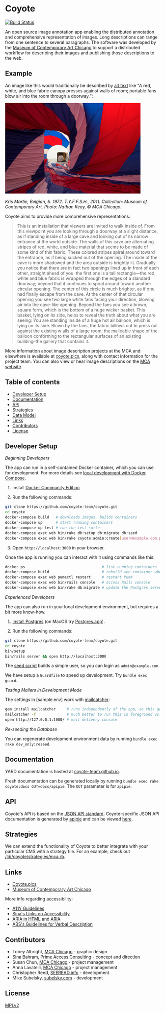 # Coyote

[![Build Status][travis-badge]][travis]

An open source image annotation app enabling the distributed annotation and comprehensive representation of images. Long descriptions can range from one sentence to several paragraphs. The software was developed by the [Museum of Contemporary Art Chicago](https://mcachicago.org/) to support a distributed workflow for describing their images and publishing those descriptions to the web. 

## Example

An image like this would traditionally be described by [alt text](https://en.wikipedia.org/wiki/Alt_attribute) like <q>A red, white, and blue fabric canopy presses against walls of room; portable fans blow air into the room through a doorway.</q>: 

![MCAChicago sample image T.Y.F.F.S.H](doc_assets/mca_sample.png "A red, white, and blue fabric canopy presses against walls of room; portable fans blow air into the room through a doorway.")

*Kris Martin, Belgian, b. 1972. T.Y.F.F.S.H., 2011. Collection: Museum of Contemporary Art. Photo: Nathan Keay, © MCA Chicago.*

Coyote aims to provide more comprehensive representations:

> This is an installation that viewers are invited to walk inside of. From this viewpoint you are looking through a doorway at a slight distance, as if standing inside of a large cave and looking out of its narrow entrance at the world outside. 
> The walls of this cave are alternating stripes of red, white, and blue material that seems to be made of some kind of thin fabric. These colored stripes spiral around toward the entrance, as if being sucked out of the opening. 
> The inside of the cave is more shadowed and the area outside is brightly lit. Gradually you notice that there are in fact two openings lined up in front of each other, straight ahead of you: the first one is a tall rectangle—the red, white and blue 
> fabric is wrapped through the edges of a standard doorway; beyond that it continues to spiral around toward another circular opening. The center of this circle is much brighter, as if one had finally escape from the cave. 
> At the center of that circular opening you see two large white fans facing your direction, blowing air into the cave-like opening. Beyond the fans you see a brown, square form, which is the bottom of a huge wicker basket. 
> This basket, lying on its side, helps to reveal the truth about what you are seeing: You are standing inside of a huge hot air balloon, which is lying on its side. Blown by the fans, the fabric billows out to press out against the existing w
> alls of a large room, the malleable shape of the balloon conforming to the rectangular surfaces of an existing building–the gallery that contains it.

More information about image description projects at the MCA and elsewhere is available at [coyote.pics](http://coyote.pics), along with contact information for the project team. You can also view or hear image descriptions on the [MCA website](http://mcachicago.org).

## Table of contents

- [Developer Setup](#developer-setup)
- [Documentation](#documentation)
- [API](#api)
- [Strategies](#strategies)
- [Data Model](#data-model)
- [Links](#links)
- [Contributors](#contributors)
- [License](#license)

## <a name="developer-setup"></a>Developer Setup 

_Beginning Developers_

The app can run in a self-contained Docker container, which you can use for development. For more details see [local development with Docker Compose](https://devcenter.heroku.com/articles/local-development-with-docker-compose).

1) Install [Docker Community Edition](https://www.docker.com/get-docker)

2) Run the following commands:

```bash
git clone https://github.com/coyote-team/coyote.git
cd coyote
docker-compose build   # downloads images, builds containers
docker-compose up      # start running containers
docker-compose up test # run the test suite
docker-compose exec web bin/rake db:setup db:migrate db:seed                    # prepare database, add seed data
docker-compose exec web bin/rake coyote:admin:create[user@example.com,password] # create initial user
```

3) Open `http://localhost:3000` in your browser.

Once the app is running you can interact with it using commands like this:

```bash
docker ps                                   # list running containers
docker-compose build                        # rebuild web container when new gems are installed
docker-compose exec web pumactl restart     # restart Puma
docker-compose exec web bin/rails console   # access Rails console
docker-compose exec web bin/rake db:migrate # update the Postgres server managed by Docker
```

_Experienced Developers_

The app can also run in your local development environment, but requires a bit more know-how.

1) [Install Postgres](https://www.postgresql.org/) (on MacOS try [Postgres.app](http://postgresapp.com/)).

2) Run the following commands:

```bash
git clone https://github.com/coyote-team/coyote.git
cd coyote
bin/setup
bin/rails server && open http://localhost:3000
```

The [seed script](https://github.com/coyote-team/coyote/blob/master/db/seeds.rb) builds a simple user, so you can login as `admin@example.com`.

We have setup a `Guardfile` to speed up development. Try `bundle exec guard`.

_Testing Mailers in Development Mode_

The settings in [sample.env] work with [mailcatcher](https://mailcatcher.me/):

```bash
gem install mailcatcher     # runs independently of the app, so this gem is not part of our Gemfile
mailcatcher -f              # much better to run this in foreground vs. the default daemon mode
open http://127.0.0.1:1080/ # mail delivery console
```

_Re-seeding the Database_

You can regenerate development environment data by running `bundle exec rake dev_only:reseed`.

## <a name="documentation"></a>Documentation

YARD documentation is hosted at [coyote-team.github.io](https://coyote-team.github.io/coyote/).

Fresh documentation can be generated locally by running `bundle exec rake coyote:docs OUT=docs/apipie`. The `OUT` parameter is for `apipie`.

## <a name="api"></a> API

Coyote's API is based on the [JSON API standard](http://jsonapi.org/). Coyote-specific JSON API documentation is generated by 
[apipie](https://github.com/Apipie/apipie-rails) and can be viewed [here](apipie).

## <a name="strategies"></a> Strategies

We can extend the functionality of Coyote to better integrate with your particular CMS with a strategy file. For an example, check out [/lib/coyote/strategies/mca.rb](https://github.com/coyote-team/coyote/blob/master/lib/coyote/strategies/mca.rb).

## <a name="links"></a> Links

- [Coyote.pics](https://coyote.pics/)
- [Museum of Contemporary Art Chicago](http://www.mcachicago.org/) 

More info regarding accessibility:

- [A11Y Guidelines](http://a11yproject.com/)
- [Sina's Links on Accessibility](http://www.sinabahram.com/resources.php)
- [ARIA in HTML](http://rawgit.com/w3c/aria-in-html/master/index.html) and [ARIA](http://www.w3.org/TR/wai-aria/states_and_properties#global_states)
- [ABS's Guidelines for Verbal Description](http://www.artbeyondsight.org/handbook/acs-guidelines.shtml)

## <a name="contributors"></a> Contributors

- Tobey Albright, [MCA Chicago](https://mcachicago.org) - graphic design
- Sina Bahram, [Prime Access Consulting](https://pac.bz/) - concept and direction
- Susan Chun, [MCA Chicago](https://mcachicago.org) - project management
- Anna Lavatelli, [MCA Chicago](https://mcachicago.org) - project management
- Christopher Reed, [SEEREAD.info](http://seeread.info) - development
- Mike Subelsky, [subelsky.com](http://subelsky.com) - development

## <a name="license"></a> License

[MPLv2](http://choosealicense.com/licenses/mpl-2.0/#)

[travis-badge]: http://img.shields.io/travis/coyote-team/coyote/master.svg
[travis]: http://travis-ci.org/coyote-team/coyote
